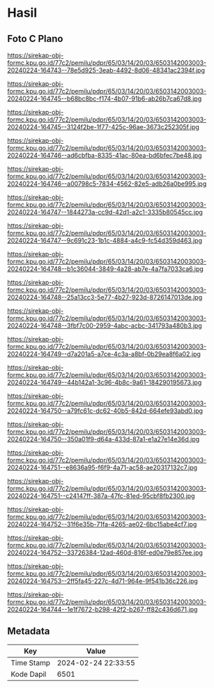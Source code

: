 # Hasil

## Foto C Plano

https://sirekap-obj-formc.kpu.go.id/77c2/pemilu/pdpr/65/03/14/20/03/6503142003003-20240224-164743--78e5d925-3eab-4492-8d06-48341ac2394f.jpg

https://sirekap-obj-formc.kpu.go.id/77c2/pemilu/pdpr/65/03/14/20/03/6503142003003-20240224-164745--b68bc8bc-f174-4b07-91b6-ab26b7ca67d8.jpg

https://sirekap-obj-formc.kpu.go.id/77c2/pemilu/pdpr/65/03/14/20/03/6503142003003-20240224-164745--3124f2be-1f77-425c-96ae-3673c252305f.jpg

https://sirekap-obj-formc.kpu.go.id/77c2/pemilu/pdpr/65/03/14/20/03/6503142003003-20240224-164746--ad6cbfba-8335-41ac-80ea-bd6bfec7be48.jpg

https://sirekap-obj-formc.kpu.go.id/77c2/pemilu/pdpr/65/03/14/20/03/6503142003003-20240224-164746--a00798c5-7834-4562-82e5-adb26a0be995.jpg

https://sirekap-obj-formc.kpu.go.id/77c2/pemilu/pdpr/65/03/14/20/03/6503142003003-20240224-164747--1844273a-cc9d-42d1-a2c1-3335b80545cc.jpg

https://sirekap-obj-formc.kpu.go.id/77c2/pemilu/pdpr/65/03/14/20/03/6503142003003-20240224-164747--9c691c23-1b1c-4884-a4c9-fc54d359d463.jpg

https://sirekap-obj-formc.kpu.go.id/77c2/pemilu/pdpr/65/03/14/20/03/6503142003003-20240224-164748--b1c36044-3849-4a28-ab7e-4a7fa7033ca6.jpg

https://sirekap-obj-formc.kpu.go.id/77c2/pemilu/pdpr/65/03/14/20/03/6503142003003-20240224-164748--25a13cc3-5e77-4b27-923d-8726147013de.jpg

https://sirekap-obj-formc.kpu.go.id/77c2/pemilu/pdpr/65/03/14/20/03/6503142003003-20240224-164748--3fbf7c00-2959-4abc-acbc-341793a480b3.jpg

https://sirekap-obj-formc.kpu.go.id/77c2/pemilu/pdpr/65/03/14/20/03/6503142003003-20240224-164749--d7a201a5-a7ce-4c3a-a8bf-0b29ea8f6a02.jpg

https://sirekap-obj-formc.kpu.go.id/77c2/pemilu/pdpr/65/03/14/20/03/6503142003003-20240224-164749--44b142a1-3c96-4b8c-9a61-184290195673.jpg

https://sirekap-obj-formc.kpu.go.id/77c2/pemilu/pdpr/65/03/14/20/03/6503142003003-20240224-164750--a79fc61c-dc62-40b5-842d-664efe93abd0.jpg

https://sirekap-obj-formc.kpu.go.id/77c2/pemilu/pdpr/65/03/14/20/03/6503142003003-20240224-164750--350a01f9-d64a-433d-87a1-e1a27e14e36d.jpg

https://sirekap-obj-formc.kpu.go.id/77c2/pemilu/pdpr/65/03/14/20/03/6503142003003-20240224-164751--e8636a95-f6f9-4a71-ac58-ae20317132c7.jpg

https://sirekap-obj-formc.kpu.go.id/77c2/pemilu/pdpr/65/03/14/20/03/6503142003003-20240224-164751--c24147ff-387a-47fc-81ed-95cbf8fb2300.jpg

https://sirekap-obj-formc.kpu.go.id/77c2/pemilu/pdpr/65/03/14/20/03/6503142003003-20240224-164752--31f6e35b-71fa-4265-ae02-6bc15abe4cf7.jpg

https://sirekap-obj-formc.kpu.go.id/77c2/pemilu/pdpr/65/03/14/20/03/6503142003003-20240224-164752--33726384-12ad-460d-816f-ed0e79e857ee.jpg

https://sirekap-obj-formc.kpu.go.id/77c2/pemilu/pdpr/65/03/14/20/03/6503142003003-20240224-164753--2ff5fa45-227c-4d71-964e-9f541b36c226.jpg

https://sirekap-obj-formc.kpu.go.id/77c2/pemilu/pdpr/65/03/14/20/03/6503142003003-20240224-164744--1e1f7672-b298-42f2-b267-ff82c436d671.jpg


## Metadata

| Key        | Value               |
| ---------- | ------------------- |
| Time Stamp | 2024-02-24 22:33:55 |
| Kode Dapil | 6501                |



